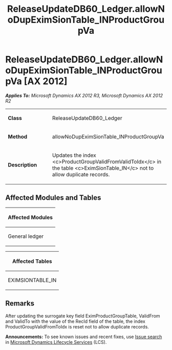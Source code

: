 ﻿---
title: ReleaseUpdateDB60_Ledger.allowNoDupEximSionTable_INProductGroupVa
TOCTitle: ReleaseUpdateDB60_Ledger.allowNoDupEximSionTable_INProductGroupVa
ms:assetid: 17702c50-7bf9-8575-e27b-f4937255e41b
ms:mtpsurl: https://msdn.microsoft.com/en-us/library/JJ718581(v=AX.60)
ms:contentKeyID: 49706864
ms.date: 05/18/2015
mtps_version: v=AX.60
---

# ReleaseUpdateDB60\_Ledger.allowNoDupEximSionTable\_INProductGroupVa [AX 2012]


_**Applies To:** Microsoft Dynamics AX 2012 R3, Microsoft Dynamics AX 2012 R2_

<table>
<colgroup>
<col style="width: 50%" />
<col style="width: 50%" />
</colgroup>
<tbody>
<tr class="odd">
<td><p><strong>Class</strong></p></td>
<td><p>ReleaseUpdateDB60_Ledger</p></td>
</tr>
<tr class="even">
<td><p><strong>Method</strong></p></td>
<td><p>allowNoDupEximSionTable_INProductGroupVa</p></td>
</tr>
<tr class="odd">
<td><p><strong>Description</strong></p></td>
<td><p>Updates the index &lt;c&gt;ProductGroupValidFromValidToIdx&lt;/c&gt; in the table &lt;c&gt;EximSionTable_IN&lt;/c&gt; not to allow duplicate records.</p></td>
</tr>
</tbody>
</table>


## Affected Modules and Tables

<table>
<colgroup>
<col style="width: 100%" />
</colgroup>
<thead>
<tr class="header">
<th><p>Affected Modules</p></th>
</tr>
</thead>
<tbody>
<tr class="odd">
<td><p>General ledger</p></td>
</tr>
</tbody>
</table>


<table>
<colgroup>
<col style="width: 100%" />
</colgroup>
<thead>
<tr class="header">
<th><p>Affected Tables</p></th>
</tr>
</thead>
<tbody>
<tr class="odd">
<td><p>EXIMSIONTABLE_IN</p></td>
</tr>
</tbody>
</table>


## Remarks

After updating the surrogate key field EximProductGroupTable, ValidFrom and ValidTo with the value of the RecId field of the table, the index ProductGroupValidFromToIdx is reset not to allow duplicate records.

  
**Announcements:** To see known issues and recent fixes, use [Issue search](http://go.microsoft.com/fwlink/?linkid=389258) in [Microsoft Dynamics Lifecycle Services](http://go.microsoft.com/fwlink/?linkid=306505) (LCS).

